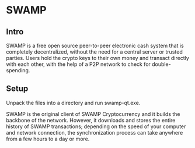 SWAMP
=====================

Intro
-----
SWAMP is a free open source peer-to-peer electronic cash system that is
completely decentralized, without the need for a central server or trusted
parties.  Users hold the crypto keys to their own money and transact directly
with each other, with the help of a P2P network to check for double-spending.


Setup
-----
Unpack the files into a directory and run swamp-qt.exe.

SWAMP is the original client of SWAMP Cryptocurrency and it builds the backbone of the network.
However, it downloads and stores the entire history of SWAMP transactions;
depending on the speed of your computer and network connection, the synchronization
process can take anywhere from a few hours to a day or more.

